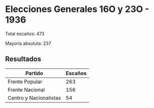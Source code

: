 # Elecciones Generales 16O y 23O - 1936

Total escaños: 473

Mayoría absoluta: 237

## Resultados

| Partido | Escaños |
| - | - |
| Frente Popular | 263
| Frente Nacional | 156
| Centro y Nacionalistas | 54
